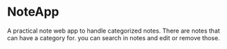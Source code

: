 # NoteApp
A practical note web app to handle categorized notes. There are notes that can have a category for.
you can search in notes and edit or remove those.
